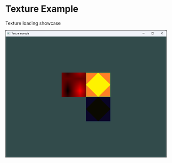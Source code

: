 # Texture Example

Texture loading showcase

![image](https://github.com/Qzername/Simplicity/blob/main/Assets/github/examples/TextureExample.png)
